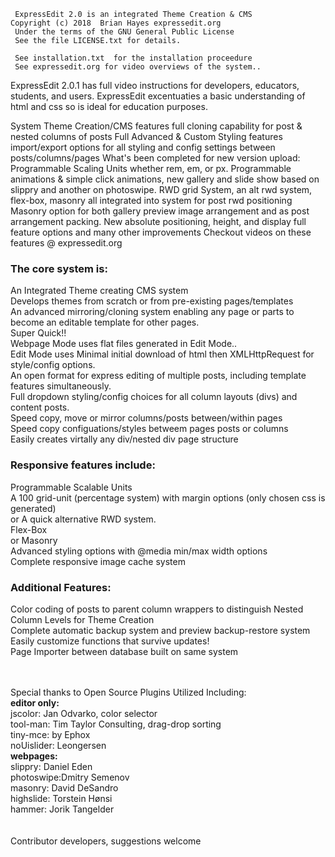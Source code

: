 
     ExpressEdit 2.0 is an integrated Theme Creation & CMS 
	Copyright (c) 2018  Brian Hayes expressedit.org 
     Under the terms of the GNU General Public License   
     See the file LICENSE.txt for details.  

     See installation.txt  for the installation proceedure 
     See expressedit.org for video overviews of the system..
     
ExpressEdit 2.0.1 has full video instructions for developers, educators, students, and users. ExpressEdit excentuaties a basic understanding of html and css so is ideal for education purposes. 

System Theme Creation/CMS features full cloning capability for post & nested columns of posts
Full Advanced & Custom Styling features import/export options for all styling and config settings between posts/columns/pages
What's been completed for new version upload:
Programmable Scaling Units whether rem, em, or px. 
Programmable animations & simple click animations,
new gallery and slide show based on slippry and another on photoswipe.
RWD grid System, an alt rwd system, flex-box, masonry all integrated into system for post rwd positioning
Masonry option for both gallery preview image arrangement and as post arrangement packing.
New  absolute positioning, height, and display full feature options and many other improvements
Checkout videos on these features @ expressedit.org

<h3>The core system is:</h3>

An Integrated Theme creating CMS system<br>
Develops themes from scratch or from pre-existing pages/templates<br>
An advanced mirroring/cloning system enabling any page or parts to become an editable template for other pages.<br>
Super Quick!!<br>
Webpage Mode uses flat files generated in Edit Mode..<br>
Edit Mode uses Minimal initial download of html then XMLHttpRequest for style/config options.<br>
An open format for express editing of multiple posts, including template features simultaneously.<br>
Full dropdown styling/config choices for all column layouts (divs) and content posts. <br>
Speed copy, move or mirror columns/posts between/within pages<br>
Speed copy configuations/styles betweem pages posts or columns<br>
Easily creates virtally any div/nested div page structure<br>

<h3>Responsive features include:</h3>
Programmable Scalable Units<br>
A 100 grid-unit (percentage system) with margin options   (only chosen css is generated)<br>
or A quick alternative RWD system.<br>
Flex-Box <br>
or Masonry <br>
Advanced styling options with @media min/max width options<br>
Complete responsive image cache system<br>

<h3>Additional Features:</h3>
Color coding of posts to parent column wrappers to distinguish Nested Column Levels for Theme Creation<br> 
Complete automatic backup system and preview backup-restore system    <br> 
Easily customize functions that survive updates!<br>
Page Importer between database built on same system<br> <br> <br> 


Special thanks to Open Source Plugins Utilized Including:<br>
<b>editor only:</b> <br>
jscolor: Jan Odvarko, color selector<br>
tool-man: Tim Taylor Consulting, drag-drop sorting<br>
tiny-mce: by Ephox<br>
noUislider: Leongersen<br>
<b>webpages:</b><br>
slippry: Daniel Eden<br>
photoswipe:Dmitry Semenov<br>
masonry:  David DeSandro<br>
highslide: Torstein Hønsi<br>
hammer: Jorik Tangelder <br><br> <br> 
Contributor developers, suggestions welcome
 